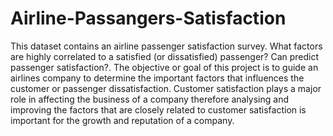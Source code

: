 # Airline-Passangers-Satisfaction
This dataset contains an airline passenger satisfaction survey. What factors are highly correlated to a satisfied (or dissatisfied) passenger? Can predict passenger satisfaction?. The objective or goal of this project is to guide an airlines company to determine the important factors that influences the customer or passenger dissatisfaction. Customer satisfaction plays a major role in affecting the business of a company therefore analysing and improving the factors that are closely related to customer satisfaction is important for the growth and reputation of a company.
